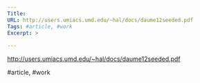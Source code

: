 ```yaml
---
Title: 
URL: http://users.umiacs.umd.edu/~hal/docs/daume12seeded.pdf
Tags: #article, #work
Excerpt: >
    
---
```

http://users.umiacs.umd.edu/~hal/docs/daume12seeded.pdf

#article, #work
